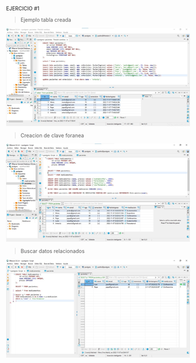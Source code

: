 EJERCICIO #1


>  Ejemplo tabla creada

![This is an image](https://github.com/c12m07/relacion_sql/blob/main/relacion_sql/crearTabla.jpg)


>  Creacion de clave foranea

![This is an image](https://github.com/c12m07/relacion_sql/blob/main/relacion_sql/crearLlaveForanea.jpg)


>  Buscar datos relacionados

![This is an image](https://github.com/c12m07/relacion_sql/blob/main/relacion_sql/BuscarDatos.jpg)
